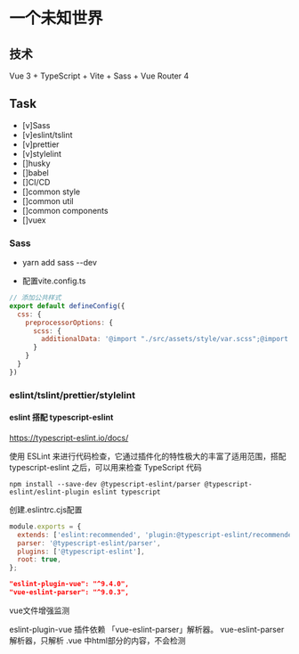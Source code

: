 # 一个未知世界

## 技术

Vue 3 + TypeScript + Vite + Sass + Vue Router 4

## Task

- [v]Sass
- [v]eslint/tslint
- [v]prettier
- [v]stylelint
- []husky
- []babel
- []CI/CD
- []common style
- []common util
- []common components
- []vuex

### Sass

- yarn add sass --dev

- 配置vite.config.ts

```js
// 添加公共样式
export default defineConfig({
  css: {
    preprocessorOptions: {
      scss: {
        additionalData: '@import "./src/assets/style/var.scss";@import "./src/assets/style/common.scss";'
      }
    }
  }
})
```

### eslint/tslint/prettier/stylelint


#### eslint 搭配 typescript-eslint
https://typescript-eslint.io/docs/

使用 ESLint 来进行代码检查，它通过插件化的特性极大的丰富了适用范围，搭配 typescript-eslint 之后，可以用来检查 TypeScript 代码

```shell
npm install --save-dev @typescript-eslint/parser @typescript-eslint/eslint-plugin eslint typescript
```

创建.eslintrc.cjs配置

```cjs
module.exports = {
  extends: ['eslint:recommended', 'plugin:@typescript-eslint/recommended'],
  parser: '@typescript-eslint/parser',
  plugins: ['@typescript-eslint'],
  root: true,
};
```
```json
"eslint-plugin-vue": "^9.4.0",
"vue-eslint-parser": "^9.0.3",
```
vue文件增强监测

eslint-plugin-vue 插件依赖 「vue-eslint-parser」解析器。
vue-eslint-parser解析器，只解析 .vue 中html部分的内容，不会检测<script>中的JS内容

#### prettier

```json
"eslint-plugin-vue": "^9.4.0",
"vue-eslint-parser": "^9.0.3",
"prettier": "^2.7.1",
```
[eslint prettier冲突问题参考文章](https://zhuanlan.zhihu.com/p/80574300)

因为 Prettier 和 ESLint 一起使用的时候会有冲突，所以

- 首先我们需要使用 eslint-config-prettier 来关掉 (disable) 所有和 Prettier 冲突的 ESLint 的配置（这部分配置就是上面说的，格式问题的配置，所以关掉不会有问题），方法就是在 .eslintrc 里面将 prettier 设为最后一个 extends

- (可选，推荐) 然后再启用 eslint-plugin-prettier ，将 prettier 的 rules 以插件的形式加入到 ESLint 里面。这里插一句，为什么"可选" ？当你使用 Prettier + ESLint 的时候，其实格式问题两个都有参与，disable ESLint 之后，其实格式的问题已经全部由 prettier 接手了。那我们为什么还要这个 plugin？其实是因为我们期望报错的来源依旧是 ESLint ，使用这个，相当于把 Prettier 推荐的格式问题的配置以 ESLint rules 的方式写入，这样相当于可以统一代码问题的来源。


#### stylelint

```shell
yarn add stylelint stylelint-config-standard stylelint-scss --dev 
```

stylelint-config-standard 是stylelint的推荐配置，stylelint-order是用来在格式化css文件时对代码的属性进行排序。

```json
"postcss": "^8.4.16",
"postcss-html": "^1.5.0",
"postcss-scss": "^4.0.4",
"stylelint": "^14.11.0",
"stylelint-config-html": "^1.1.0",
"stylelint-config-standard": "^28.0.0",
"stylelint-config-standard-scss": "^5.0.0",
"stylelint-order": "^5.0.0",
"stylelint-scss": "^4.3.0",
```

配置参考.stylelintrc.cjs